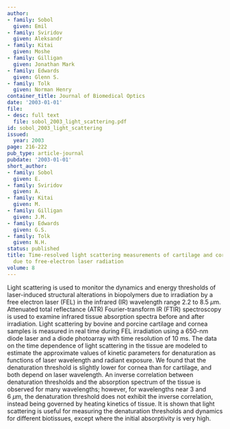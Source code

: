 ```yaml
---
author:
- family: Sobol
  given: Emil
- family: Sviridov
  given: Aleksandr
- family: Kitai
  given: Moshe
- family: Gilligan
  given: Jonathan Mark
- family: Edwards
  given: Glenn S.
- family: Tolk
  given: Norman Henry
container_title: Journal of Biomedical Optics
date: '2003-01-01'
file:
- desc: full text
  file: sobol_2003_light_scattering.pdf
id: sobol_2003_light_scattering
issued:
  year: 2003
page: 216-222
pub_type: article-journal
pubdate: '2003-01-01'
short_author:
- family: Sobol
  given: E.
- family: Sviridov
  given: A.
- family: Kitai
  given: M.
- family: Gilligan
  given: J.M.
- family: Edwards
  given: G.S.
- family: Tolk
  given: N.H.
status: published
title: Time-resolved light scattering measurements of cartilage and cornea denaturation
  due to free-electron laser radiation
volume: 8
---
```

Light scattering is used to monitor the dynamics and energy thresholds of laser-induced structural alterations in biopolymers due to irradiation by a free electron laser&#160;(FEL) in the infrared&#160;(IR) wavelength range 2.2&#160;to 8.5&#160;$\mu$m. Attenuated total reflectance (ATR) Fourier-transform&#160;IR&#160;(FTIR) spectroscopy is used to examine infrared tissue absorption spectra before and after irradiation. Light scattering by bovine and porcine cartilage and cornea samples is measured in real time during FEL irradiation using a 650-nm diode laser and a diode photoarray with time resolution of 10&#160;ms. The data on the time dependence of light scattering in the tissue are modeled to estimate the approximate values of kinetic parameters for denaturation as functions of laser wavelength and radiant exposure. We found that the denaturation threshold is slightly lower for cornea than for cartilage, and both depend on laser wavelength. An inverse correlation between denaturation thresholds and the absorption spectrum of the tissue is observed for many wavelengths; however, for wavelengths near 3&#160;and 6&#160;$\mu$m, the denaturation threshold does not exhibit the inverse correlation, instead being governed by heating kinetics of tissue. It is shown that light scattering is useful for measuring the denaturation thresholds and dynamics for different biotissues, except where the initial absorptivity is very high.
